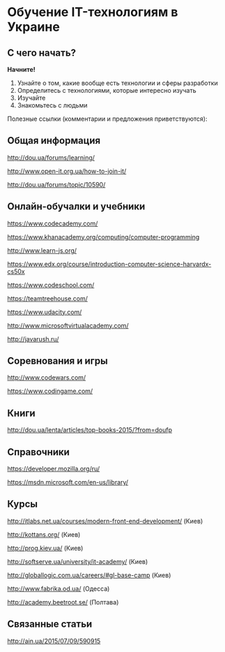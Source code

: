 # Обучение IT-технологиям в Украине

## С чего начать?
__Начните!__

1. Узнайте о том, какие вообще есть технологии и сферы разработки
2. Определитесь с технологиями, которые интересно изучать
3. Изучайте
4. Знакомьтесь с людьми



Полезные ссылки (комментарии и предложения приветствуются):

## Общая информация
http://dou.ua/forums/learning/

http://www.open-it.org.ua/how-to-join-it/

http://dou.ua/forums/topic/10590/

## Онлайн-обучалки и учебники

https://www.codecademy.com/

https://www.khanacademy.org/computing/computer-programming

http://www.learn-js.org/

https://www.edx.org/course/introduction-computer-science-harvardx-cs50x

https://www.codeschool.com/

https://teamtreehouse.com/

https://www.udacity.com/

http://www.microsoftvirtualacademy.com/

http://javarush.ru/

## Соревнования и игры
http://www.codewars.com/

https://www.codingame.com/


## Книги
http://dou.ua/lenta/articles/top-books-2015/?from=doufp

## Справочники
https://developer.mozilla.org/ru/

https://msdn.microsoft.com/en-us/library/

## Курсы
http://itlabs.net.ua/courses/modern-front-end-development/ (Киев)

http://kottans.org/ (Киев)

http://prog.kiev.ua/ (Киев)

http://softserve.ua/university/it-academy/ (Киев)

http://globallogic.com.ua/careers/#gl-base-camp (Киев)

http://www.fabrika.od.ua/ (Одесса)

http://academy.beetroot.se/ (Полтава)

## Связанные статьи
http://ain.ua/2015/07/09/590915
